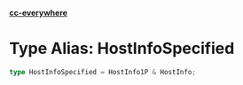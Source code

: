 [**cc-everywhere**](../../../../../index.md)

<HorizontalLine />

# Type Alias: HostInfoSpecified

```ts
type HostInfoSpecified = HostInfo1P & HostInfo;
```
